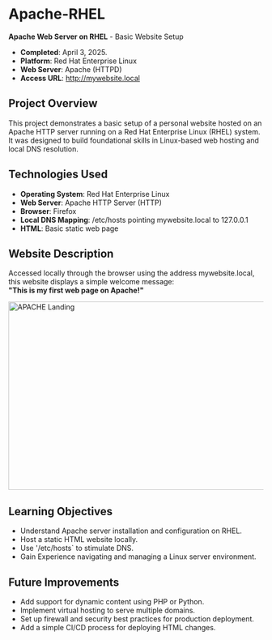 # Apache-RHEL
**Apache Web Server on RHEL** - Basic Website Setup

+ **Completed**: April 3, 2025.
+ **Platform**: Red Hat Enterprise Linux
+ **Web Server**: Apache (HTTPD)
+ **Access URL**: http://mywebsite.local

## Project Overview
This project demonstrates a basic setup of a personal website hosted on an Apache HTTP server running on a Red Hat Enterprise Linux (RHEL) system. It was designed to build foundational skills in Linux-based web hosting and local DNS resolution.

## Technologies Used
+ **Operating System**: Red Hat Enterprise Linux
+ **Web Server**: Apache HTTP Server (HTTP)
+ **Browser**: Firefox
+ **Local DNS Mapping**: /etc/hosts pointing mywebsite.local to 127.0.0.1
+ **HTML**: Basic static web page

## Website Description
Accessed locally through the browser using the address mywebsite.local, this website displays a simple welcome message:\
     **"This is my first web page on Apache!"**

 <img width="620" height="372" alt="APACHE Landing" src="https://github.com/user-attachments/assets/98fae7aa-d96c-4309-bcf1-7f9ad2ce76fa" />
 

## Learning Objectives
- Understand Apache server installation and configuration on RHEL.
- Host a static HTML website locally.
- Use '/etc/hosts` to stimulate DNS.
- Gain Experience navigating and managing a Linux server environment. 

## Future Improvements
- Add support for dynamic content using PHP or Python.
- Implement virtual hosting to serve multiple domains.
- Set up firewall and security best practices for production deployment.
- Add a simple CI/CD process for deploying HTML changes.
